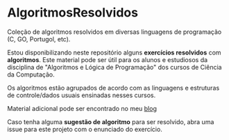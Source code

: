 # AlgoritmosResolvidos
Coleção de algoritmos resolvidos em diversas linguagens de programação (C, GO, Portugol, etc). 

Estou disponibilizando neste repositório alguns <b>exercícios resolvidos</b> com <b>algoritmos</b>. 
Este material pode ser útil para os alunos e estudiosos da disciplina de "Algoritmos e Lógica de Programação" dos cursos de Ciência da Computação.

Os algoritmos estão agrupados de acordo com as linguagens e estruturas de controle/dados usuais ensinadas nesses cursos.

Material adicional pode ser encontrado no meu <a href="http://josecintra.com/blog/">blog</a>

Caso tenha alguma <b>sugestão de algoritmo</b> para ser resolvido, abra uma issue para este projeto com o enunciado do exercício. 
